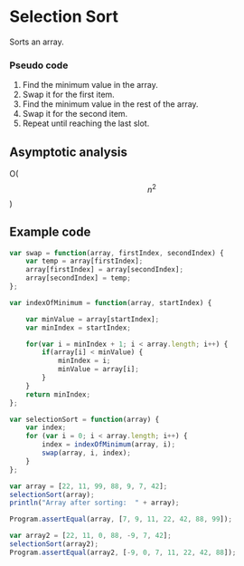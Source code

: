 # Selection Sort

Sorts an array.

### Pseudo code

1. Find the minimum value in the array.
2. Swap it for the first item.
3. Find the minimum value in the rest of the array.
4. Swap it for the second item.
5. Repeat until reaching the last slot.


## Asymptotic analysis

O($$n^2$$)


## Example code

```javascript
var swap = function(array, firstIndex, secondIndex) {
    var temp = array[firstIndex];
    array[firstIndex] = array[secondIndex];
    array[secondIndex] = temp;
};

var indexOfMinimum = function(array, startIndex) {

    var minValue = array[startIndex];
    var minIndex = startIndex;

    for(var i = minIndex + 1; i < array.length; i++) {
        if(array[i] < minValue) {
            minIndex = i;
            minValue = array[i];
        }
    } 
    return minIndex;
}; 

var selectionSort = function(array) {
    var index;
    for (var i = 0; i < array.length; i++) {
        index = indexOfMinimum(array, i);
        swap(array, i, index);
    }
};

var array = [22, 11, 99, 88, 9, 7, 42];
selectionSort(array);
println("Array after sorting:  " + array);

Program.assertEqual(array, [7, 9, 11, 22, 42, 88, 99]);

var array2 = [22, 11, 0, 88, -9, 7, 42];
selectionSort(array2); 
Program.assertEqual(array2, [-9, 0, 7, 11, 22, 42, 88]);

```
